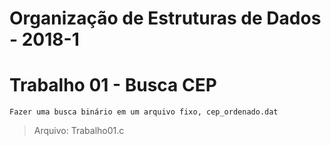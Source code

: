 # Organização de Estruturas de Dados - 2018-1

# Trabalho 01 - Busca CEP
    Fazer uma busca binário em um arquivo fixo, cep_ordenado.dat 
> Arquivo: Trabalho01.c
